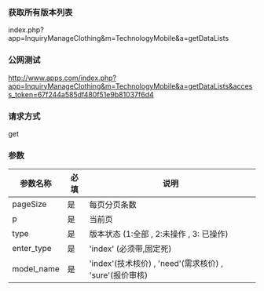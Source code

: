 ### **获取所有版本列表**
index.php?app=InquiryManageClothing&m=TechnologyMobile&a=getDataLists

### **公网测试**
http://www.apps.com/index.php?app=InquiryManageClothing&m=TechnologyMobile&a=getDataLists&access_token=67f244a585df480f51e9b81037f6d4

### **请求方式**
get


### **参数**
| 参数名称  |必填|     说明      |
|------|-----|------|
| pageSize| 是 |   每页分页条数|
| p     | 是 |   当前页   |
| type| 是 |   版本状态 (1:全部 , 2:未操作 , 3: 已操作)  |
| enter_type| 是 |   'index' (必须带,固定死) |
| model_name     | 是 |   'index'(技术核价) , 'need'(需求核价) , 'sure'(报价审核) |

